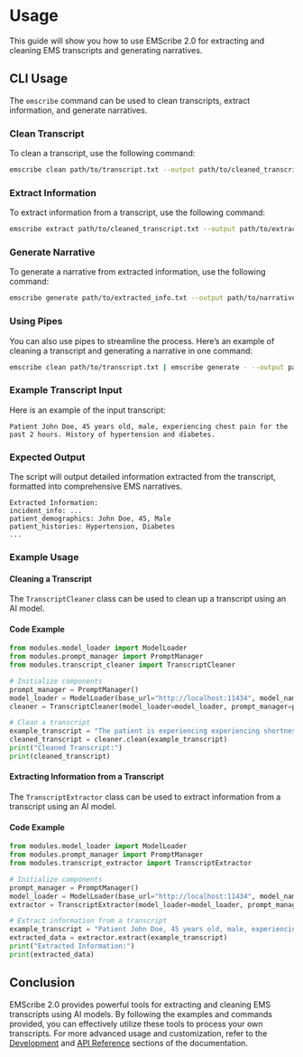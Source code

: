 
# Usage

This guide will show you how to use EMScribe 2.0 for extracting and cleaning EMS transcripts and generating narratives.

## CLI Usage

The `emscribe` command can be used to clean transcripts, extract information, and generate narratives.

### Clean Transcript

To clean a transcript, use the following command:

```bash
emscribe clean path/to/transcript.txt --output path/to/cleaned_transcript.txt
```

### Extract Information

To extract information from a transcript, use the following command:

```bash
emscribe extract path/to/cleaned_transcript.txt --output path/to/extracted_info.txt
```

### Generate Narrative

To generate a narrative from extracted information, use the following command:

```bash
emscribe generate path/to/extracted_info.txt --output path/to/narrative.txt
```

### Using Pipes

You can also use pipes to streamline the process. Here’s an example of cleaning a transcript and generating a narrative in one command:

```bash
emscribe clean path/to/transcript.txt | emscribe generate - --output path/to/narrative.txt
```

### Example Transcript Input

Here is an example of the input transcript:

```plaintext
Patient John Doe, 45 years old, male, experiencing chest pain for the past 2 hours. History of hypertension and diabetes.
```

### Expected Output

The script will output detailed information extracted from the transcript, formatted into comprehensive EMS narratives.

```plaintext
Extracted Information:
incident_info: ...
patient_demographics: John Doe, 45, Male
patient_histories: Hypertension, Diabetes
...
```

### Example Usage

#### Cleaning a Transcript

The `TranscriptCleaner` class can be used to clean up a transcript using an AI model.

#### Code Example

```python
from modules.model_loader import ModelLoader
from modules.prompt_manager import PromptManager
from modules.transcript_cleaner import TranscriptCleaner

# Initialize components
prompt_manager = PromptManager()
model_loader = ModelLoader(base_url="http://localhost:11434", model_name="llama3.1")
cleaner = TranscriptCleaner(model_loader=model_loader, prompt_manager=prompt_manager)

# Clean a transcript
example_transcript = "The patient is experiencing experiencing shortness of breath. The patient is The patient is also complaining of chest pain."
cleaned_transcript = cleaner.clean(example_transcript)
print("Cleaned Transcript:")
print(cleaned_transcript)
```

#### Extracting Information from a Transcript

The `TranscriptExtractor` class can be used to extract information from a transcript using an AI model.

#### Code Example

```python
from modules.model_loader import ModelLoader
from modules.prompt_manager import PromptManager
from modules.transcript_extractor import TranscriptExtractor

# Initialize components
prompt_manager = PromptManager()
model_loader = ModelLoader(base_url="http://localhost:11434", model_name="llama3.1")
extractor = TranscriptExtractor(model_loader=model_loader, prompt_manager=prompt_manager)

# Extract information from a transcript
example_transcript = "Patient John Doe, 45 years old, male, experiencing chest pain for the past 2 hours. History of hypertension and diabetes."
extracted_data = extractor.extract(example_transcript)
print("Extracted Information:")
print(extracted_data)
```

## Conclusion

EMScribe 2.0 provides powerful tools for extracting and cleaning EMS transcripts using AI models. By following the examples and commands provided, you can effectively utilize these tools to process your own transcripts. For more advanced usage and customization, refer to the [Development](development.md) and [API Reference](api_reference.md) sections of the documentation.